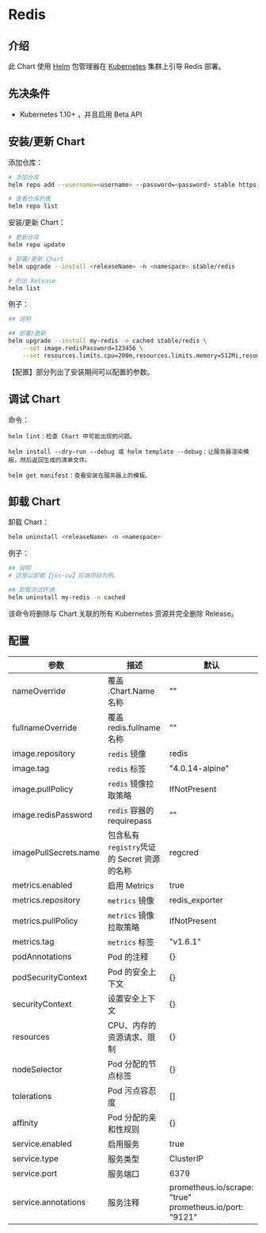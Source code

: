 # Redis

## 介绍

此 Chart 使用 [Helm](https://helm.sh) 包管理器在 [Kubernetes](http://kubernetes.io) 集群上引导 Redis 部署。

## 先决条件

- Kubernetes 1.10+ ，并且启用 Beta API

## 安装/更新 Chart

添加仓库：

```bash
# 添加仓库
helm repo add --username=<username> --password=<password> stable https://harhor.example.local/chartrepo/base

# 查看仓库列表
helm repo list
```

安装/更新 Chart：

```bash
# 更新仓库
helm repo update

# 部署/更新 Chart
helm upgrade --install <releaseName> -n <namespace> stable/redis

# 列出 Release
helm list
```

例子：

```bash
## 说明

## 部署/更新 
helm upgrade --install my-redis -n cached stable/redis \
    --set image.redisPassword=123456 \
    --set resources.limits.cpu=200m,resources.limits.memory=512Mi,resources.requests.cpu=150m,resources.requests.memory=128Mi
```

【配置】部分列出了安装期间可以配置的参数。

## 调试 Chart

命令：

    helm lint：检查 Chart 中可能出现的问题。

    helm install --dry-run --debug 或 helm template --debug：让服务器渲染模板，然后返回生成的清单文件。

    helm get manifest：查看安装在服务器上的模板。

## 卸载 Chart

卸载 Chart：

```bash
helm uninstall <releaseName> -n <namespace>
```

例子：

```bash
## 说明
# 这里以卸载【jxs-cw】后端项目为例。

## 卸载测试环境
helm uninstall my-redis -n cached
```

该命令将删除与 Chart 关联的所有 Kubernetes 资源并完全删除 Release。

## 配置

参数 | 描述 | 默认
---|---|---
nameOverride                |覆盖 .Chart.Name 名称          |""
fullnameOverride            |覆盖 redis.fullname 名称       |""
image.repository            |`redis` 镜像                           |redis
image.tag                   |`redis` 标签                           |"4.0.14-alpine"
image.pullPolicy            |`redis` 镜像拉取策略                   |IfNotPresent
image.redisPassword         |`redis` 容器的 requirepass      |""
imagePullSecrets.name       |包含私有`registry`凭证的 Secret 资源的名称   |regcred
metrics.enabled             |启用 Metrics                | true
metrics.repository          |`metrics` 镜像              | redis_exporter
metrics.pullPolicy          |`metrics` 镜像拉取策略       | IfNotPresent
metrics.tag                 |`metrics` 标签              | "v1.6.1"
podAnnotations              |Pod 的注释                    | {}
podSecurityContext          |Pod 的安全上下文             | {}
securityContext             |设置安全上下文                | {}
resources                   |CPU、内存的资源请求、限制       | {}
nodeSelector                |Pod 分配的节点标签            | {}
tolerations                 |Pod 污点容忍度                | []
affinity                    |Pod 分配的亲和性规则           | {}
service.enabled             |启用服务                     | true
service.type                |服务类型                      | ClusterIP
service.port                |服务端口                      | 6379
service.annotations         |服务注释                      | prometheus.io/scrape: "true"<br>prometheus.io/port: "9121"  

